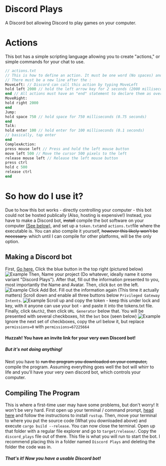 # Discord Plays
 A Discord bot allowing Discord to play games on your computer.
# Actions
This bot has a simple scripting language allowing you to create "actions," or simple commands for your chat to use.
```p
// actions.txt
// This is how to define an action. It must be one word (No spaces) and end in a :
// There must be a new line after the :
MoveLeft: // Discord can call this action by typing MoveLeft
hold left 2000 // hold the left arrow key for 2 seconds (2000 milliseconds)
end // All actions must have an "end" statement to declare them as over.
MoveRight:
hold right 2000 
end
Jump:
hold space 750 // hold space for 750 milliseconds (0.75 seconds)
end
Talk:
hold enter 100 // hold enter for 100 milliseconds (0.1 seconds)
// basically, tap enter
end
ComplexAction:
press mouse left // Press and hold the left mouse button
move left 500 // Move the cursor 500 pixels to the left
release mouse left // Release the left mouse button
press ctrl
hold c 500
release ctrl
end
```
# So how do I use it?
Due to how this bot works - directly controlling your computer - this bot could not be hosted publically (Also, hosting is expensive!)
Instead, you have to make a Discord bot, ~~install~~ compile the bot software on your computer [(See below)](https://github.com/ColdCalzone/discord_plays#compiling-the-program), and set up a `token.txt`and `actions.txt`file where the executable is. You can also compile it yourself, ~~however this likely won't be necessary.~~ which until I can compile for other platforms, will be the only option.
## Making a Discord bot
First, [Go here.](https://discord.com/developers/applications) Click the blue button in the top right (pictured below)
![Example](https://coldcalzone.github.io/pictures/Screenshot%20from%202021-11-22%2019-01-56.png)
Then, Name your project (Do whatever, ideally name it some variant "Discord Plays").
After that, fill out the information presented to you, most importantly the Name and Avatar.
Then, click `Bot` on the left.
![Example](https://coldcalzone.github.io/pictures/Screenshot%20from%202021-11-22%2019-06-48.png)
Click Add Bot.
Fill out the information again (This time it actually matters)
Scroll down and enable all three buttons below `Privileged Gateway Intents`.
![Example](https://coldcalzone.github.io/pictures/Screenshot%20from%202021-11-22%2019-11-45.png)
Scroll up and copy the token - keep this under lock and key, with it anyone can use your bot - and paste it into the tokens.txt file.
Finally, click `OAuth2`, then click `URL Generator` below that. You will be presented with several checkboxes, hit the `bot` box (seen below)
![Example](https://coldcalzone.github.io/pictures/Screenshot%20from%202021-11-22%2019-16-09.png)
Ignore the next set of checkboxes, copy the url below it, but replace `permissions=0` with `permissions=67225664`
#### Huzzah! You have an invite link for your very own Discord bot!
##### But it's not doing anything!
Next you have to ~~run the program you downloaded on your computer,~~ compile the program. Assuming everything goes well the bot will whirr to life and you'll have your very own discord bot, which controls your computer.
## Compiling The Program
This is where a first-time user may have some problems, but don't worry! It won't be very hard.
First open up your terminal / command prompt, [head here](https://www.rust-lang.org/learn/get-started) and follow the instructions to install `rustup`. Then, move your terminal to where you put the source code (What you downloaded above) and execute `cargo build --release`. You can now close the terminal. Open up that folder with a regular file explorer and go to `target/release/`. Copy the `discord_plays` file out of there. This file is what you will run to start the bot. I recommend placing this in a folder named `Discord Plays` and deleting the folder the code was in.
##### That's it! Now you have a usable Discord bot!
